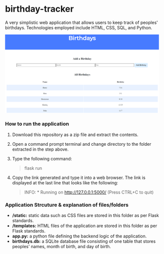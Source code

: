# birthday-tracker
A very simplistic web application that allows users to keep track of peoples' birthdays. Technologies employed include HTML, CSS, SQL, and Python. 

![Index Page Screenshot](/readme_imgs/index.png)

### How to run the application
1. Download this repository as a zip file and extract the contents.
2. Open a command prompt terminal and change directory to the folder extracted in the step above. 
3. Type the following command:

    > flask run
4. Copy the link generated and type it into a web browser. The link is displayed at the last line that looks like the following:

    > INFO:  * Running on http://127.0.0.1:5000/ (Press CTRL+C to quit)

### Application Strcuture & explanation of files/folders
- **/static:** static data such as CSS files are stored in this folder as per Flask standards. 
- **/templates:** HTML files of the application are stored in this folder as per Flask standards.
- **app.py:** a python file defining the backend logic of the application.
- **birthdays.db:** a SQLite database file consisting of one table that stores peoples' names, month of birth, and day of birth.
